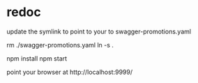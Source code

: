 # redoc
update the symlink to point to your to swagger-promotions.yaml

rm ./swagger-promotions.yaml
ln -s <full path to swagger-promotions.yaml> .


npm install
npm start

point your browser at http://localhost:9999/

